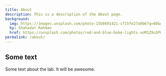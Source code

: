 ```yaml
---
title: About
description: This is a description of the About page.
background:
  img: https://images.unsplash.com/photo-1556691421-cf15fe27a0b6?q=80&w=2070&auto=format&fit=crop&ixlib=rb-4.0.3&ixid=M3wxMjA3fDB8MHxwaG90by1wYWdlfHx8fGVufDB8fHx8fA%3D%3D
  by: Shahadat Rahman
  href: https://unsplash.com/photos/red-and-blue-boke-lights-voM1Z9cGPCU
permalink: /about/
---
```


## Some text

Some text about the lab. It will be awesome.
